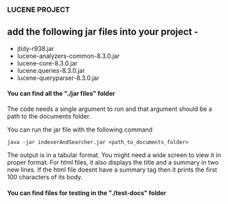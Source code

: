 ### LUCENE PROJECT

## add the following jar files into your project -

* jtidy-r938.jar
* lucene-analyzers-common-8.3.0.jar
* lucene-core-8.3.0.jar
* lucene.queries-8.3.0.jar
* lucene-queryparser-8.3.0.jar

#### You can find all the "./jar files" folder 

The code needs a single argument to run and that argument should be a path to the documents folder.


You can run the jar file with the following command 
```
java -jar indexerAndSearcher.jar <path_to_documents_folder>
```

The output is in a tabular format. You might need a wide screen to view it in proper format.
For html files, it also displays the title and a summary in two new lines. If the html file doesnt have a summary tag then it prints the first 100 characters of its body.

#### You can find files for testing in the "./test-docs" folder